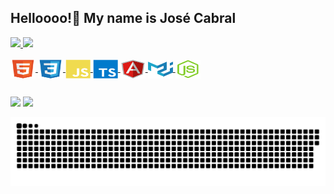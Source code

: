 ## Helloooo!👋 My name is José Cabral

<div>
  <a href="https://github.com/jlmcabral">
  <img height="180em" src="https://github-readme-stats.vercel.app/api?username=jlmcabral&count_private=true&hide=prs&show_icons=true&theme=algolia"/>
  <img height="180em" src="https://github-readme-stats.vercel.app/api/top-langs/?username=jlmcabral&theme=algolia&layout=compact&hide=php"/>
</div>

<div style="display: inline_block"><br>
  <img align="center" alt="jlmcabral-HTML" height="30" width="40" src="https://raw.githubusercontent.com/devicons/devicon/master/icons/html5/html5-original.svg">
  <img align="center" alt="jlmcabral-CSS" height="30" width="40" src="https://raw.githubusercontent.com/devicons/devicon/master/icons/css3/css3-original.svg">
  <img align="center" alt="jlmcabral-Js" height="30" width="40" src="https://raw.githubusercontent.com/devicons/devicon/master/icons/javascript/javascript-plain.svg">
  <img align="center" alt="jlmcabral-Ts" height="30" width="40" src="https://raw.githubusercontent.com/devicons/devicon/master/icons/typescript/typescript-plain.svg">
  <img align="center" alt="jlmcabral-Angular" height="30" width="40" src="https://raw.githubusercontent.com/devicons/devicon/master/icons/angularjs/angularjs-original.svg">
  <img align="center" alt="jlmcabral-MaterialUi" height="30" width="40" src="https://raw.githubusercontent.com/devicons/devicon/master/icons/materialui/materialui-original.svg">
  <img align="center" alt="jlmcabral-NodeJs" height="30" width="40" src="https://raw.githubusercontent.com/devicons/devicon/master/icons/nodejs/nodejs-original.svg">
</div>

##
<div>
  <a href="mailto:dev.josecabral@gmail.com"><img src="https://img.shields.io/badge/-Gmail-%23333?style=for-the-badge&logo=gmail&logoColor=white" target="_blank"></a>
  <a href="https://www.linkedin.com/in/jos%C3%A9-cabral/" target="_blank"><img src="https://img.shields.io/badge/-LinkedIn-%230077B5?style=for-the-badge&logo=linkedin&logoColor=white" target="_blank"></a> 

  ![Snake animation](https://github.com/jlmcabral/jlmcabral/blob/output/github-contribution-grid-snake.svg)
</div>
  
